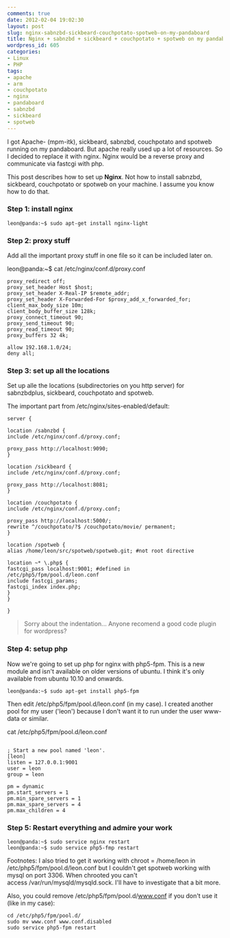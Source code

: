 ```yaml
---
comments: true
date: 2012-02-04 19:02:30
layout: post
slug: nginx-sabnzbd-sickbeard-couchpotato-spotweb-on-my-pandaboard
title: Nginx + sabnzbd + sickbeard + couchpotato + spotweb on my pandaboard
wordpress_id: 605
categories:
- Linux
- PHP
tags:
- apache
- arm
- couchpotato
- nginx
- pandaboard
- sabnzbd
- sickbeard
- spotweb
---
```


I got Apache- (mpm-itk), sickbeard, sabnzbd, couchpotato and spotweb running on my pandaboard. But apache really used up a lot of resources. So I decided to replace it with nginx. Nginx would be a reverse proxy and communicate via fastcgi with php.

This post describes how to set up **Nginx**. Not how to install sabnzbd, sickbeard, couchpotato or spotweb on your machine. I assume you know how to do that.


### Step 1: install nginx


```
leon@panda:~$ sudo apt-get install nginx-light
```


### Step 2: proxy stuff


Add all the important proxy stuff in one file so it can be included later on.

leon@panda:~$ cat /etc/nginx/conf.d/proxy.conf
```
proxy_redirect off;
proxy_set_header Host $host;
proxy_set_header X-Real-IP $remote_addr;
proxy_set_header X-Forwarded-For $proxy_add_x_forwarded_for;
client_max_body_size 10m;
client_body_buffer_size 128k;
proxy_connect_timeout 90;
proxy_send_timeout 90;
proxy_read_timeout 90;
proxy_buffers 32 4k;

allow 192.168.1.0/24;
deny all;
```


### Step 3: set up all the locations


Set up alle the locations (subdirectories on you http server) for sabnzbdplus, sickbeard, couchpotato and spotweb.

The important part from /etc/nginx/sites-enabled/default:

```
server {

location /sabnzbd {
include /etc/nginx/conf.d/proxy.conf;

proxy_pass http://localhost:9090;
}

location /sickbeard {
include /etc/nginx/conf.d/proxy.conf;

proxy_pass http://localhost:8081;
}

location /couchpotato {
include /etc/nginx/conf.d/proxy.conf;

proxy_pass http://localhost:5000/;
rewrite ^/couchpotato/?$ /couchpotato/movie/ permanent;
}

location /spotweb {
alias /home/leon/src/spotweb/spotweb.git; #not root directive

location ~* \.php$ {
fastcgi_pass localhost:9001; #defined in /etc/php5/fpm/pool.d/leon.conf
include fastcgi_params;
fastcgi_index index.php;
}
}

}

```


> Sorry about the indentation... Anyone recomend a good code plugin for wordpress?




### Step 4: setup php


Now we're going to set up php for nginx with php5-fpm. This is a new module and isn't available on older versions of ubuntu. I think it's only available from ubuntu 10.10 and onwards.

```
leon@panda:~$ sudo apt-get install php5-fpm
```

Then edit /etc/php5/fpm/pool.d/leon.conf (in my case). I created another pool for my user ('leon') because I don't want it to run under the user www-data or similar.

cat /etc/php5/fpm/pool.d/leon.conf
```

; Start a new pool named 'leon'.
[leon]
listen = 127.0.0.1:9001
user = leon
group = leon

pm = dynamic
pm.start_servers = 1
pm.min_spare_servers = 1
pm.max_spare_servers = 4
pm.max_children = 4
```


### Step 5: Restart everything and admire your work


```
leon@panda:~$ sudo service nginx restart
leon@panda:~$ sudo service php5-fmp restart
```

Footnotes:
I also tried to get it working with chroot = /home/leon in /etc/php5/fpm/pool.d/leon.conf but I couldn't get spotweb working with mysql on port 3306. When chrooted you can't access /var/run/mysqld/mysqld.sock. I'll have to investigate that a bit more.

Also, you could remove /etc/php5/fpm/pool.d/www.conf if you don't use it (like in my case):

```
cd /etc/php5/fpm/pool.d/
sudo mv www.conf www.conf.disabled
sudo service php5-fpm restart
```
